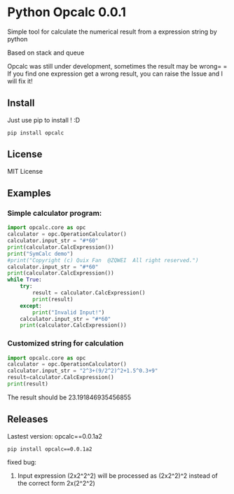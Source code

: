 # Python Opcalc 0.0.1

Simple tool for calculate the numerical result from a expression string by python

Based on stack and queue

Opcalc was still under development, sometimes the result may be wrong= =
If you find one expression get a wrong result, you can raise the Issue and I will fix it!

## Install

Just use pip to install ! :D
```
pip install opcalc
```

## License

MIT License

## Examples

### Simple calculator program:

```python
import opcalc.core as opc
calculator = opc.OperationCalculator()
calculator.input_str = "#*60"
print(calculator.CalcExpression())
print("SymCalc demo")
#print("Copyright (c) Quix Fan  @ZQWEI  All right reserved.")
calculator.input_str = "#*60"
print(calculator.CalcExpression())
while True:
    try:
        result = calculator.CalcExpression()
        print(result)
    except:
        print("Invalid Input!")
    calculator.input_str = "#*60"
    print(calculator.CalcExpression())
```

### Customized string for calculation
```python
import opcalc.core as opc
calculator = opc.OperationCalculator()
calculator.input_str = "2^3+(9/2^2)^2+1.5^0.3+9"
result=calculator.CalcExpression()
print(result)
```

The result should be 23.191846935456855

## Releases
Lastest version: opcalc==0.0.1a2
```
pip install opcalc==0.0.1a2
```
fixed bug: 
1. Input expression (2x2^2^2) will be processed as (2x2^2)^2 instead of the correct form 2x(2^2^2)
